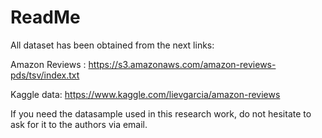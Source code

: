 # ReadMe

All dataset has been obtained from the next links:

Amazon Reviews : https://s3.amazonaws.com/amazon-reviews-pds/tsv/index.txt

Kaggle data: https://www.kaggle.com/lievgarcia/amazon-reviews 

If you need the datasample used in this research work, do not hesitate to ask for it to the authors via email. 
